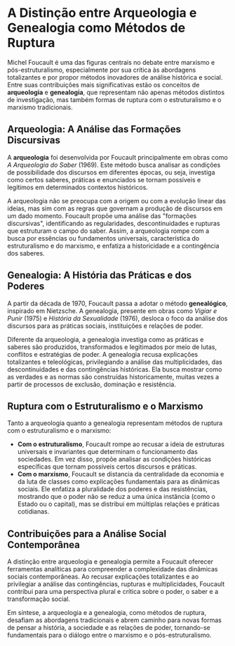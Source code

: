 
# A Distinção entre Arqueologia e Genealogia como Métodos de Ruptura

Michel Foucault é uma das figuras centrais no debate entre marxismo e pós-estruturalismo, especialmente por sua crítica às abordagens totalizantes e por propor métodos inovadores de análise histórica e social. Entre suas contribuições mais significativas estão os conceitos de **arqueologia** e **genealogia**, que representam não apenas métodos distintos de investigação, mas também formas de ruptura com o estruturalismo e o marxismo tradicionais.

## Arqueologia: A Análise das Formações Discursivas

A **arqueologia** foi desenvolvida por Foucault principalmente em obras como *A Arqueologia do Saber* (1969). Este método busca analisar as condições de possibilidade dos discursos em diferentes épocas, ou seja, investiga como certos saberes, práticas e enunciados se tornam possíveis e legítimos em determinados contextos históricos.

A arqueologia não se preocupa com a origem ou com a evolução linear das ideias, mas sim com as regras que governam a produção de discursos em um dado momento. Foucault propõe uma análise das "formações discursivas", identificando as regularidades, descontinuidades e rupturas que estruturam o campo do saber. Assim, a arqueologia rompe com a busca por essências ou fundamentos universais, característica do estruturalismo e do marxismo, e enfatiza a historicidade e a contingência dos saberes.

## Genealogia: A História das Práticas e dos Poderes

A partir da década de 1970, Foucault passa a adotar o método **genealógico**, inspirado em Nietzsche. A genealogia, presente em obras como *Vigiar e Punir* (1975) e *História da Sexualidade* (1976), desloca o foco da análise dos discursos para as práticas sociais, instituições e relações de poder.

Diferente da arqueologia, a genealogia investiga como as práticas e saberes são produzidos, transformados e legitimados por meio de lutas, conflitos e estratégias de poder. A genealogia recusa explicações totalizantes e teleológicas, privilegiando a análise das multiplicidades, das descontinuidades e das contingências históricas. Ela busca mostrar como as verdades e as normas são construídas historicamente, muitas vezes a partir de processos de exclusão, dominação e resistência.

## Ruptura com o Estruturalismo e o Marxismo

Tanto a arqueologia quanto a genealogia representam métodos de ruptura com o estruturalismo e o marxismo:

- **Com o estruturalismo**, Foucault rompe ao recusar a ideia de estruturas universais e invariantes que determinam o funcionamento das sociedades. Em vez disso, propõe analisar as condições históricas específicas que tornam possíveis certos discursos e práticas.
- **Com o marxismo**, Foucault se distancia da centralidade da economia e da luta de classes como explicações fundamentais para as dinâmicas sociais. Ele enfatiza a pluralidade dos poderes e das resistências, mostrando que o poder não se reduz a uma única instância (como o Estado ou o capital), mas se distribui em múltiplas relações e práticas cotidianas.

## Contribuições para a Análise Social Contemporânea

A distinção entre arqueologia e genealogia permite a Foucault oferecer ferramentas analíticas para compreender a complexidade das dinâmicas sociais contemporâneas. Ao recusar explicações totalizantes e ao privilegiar a análise das contingências, rupturas e multiplicidades, Foucault contribui para uma perspectiva plural e crítica sobre o poder, o saber e a transformação social.

Em síntese, a arqueologia e a genealogia, como métodos de ruptura, desafiam as abordagens tradicionais e abrem caminho para novas formas de pensar a história, a sociedade e as relações de poder, tornando-se fundamentais para o diálogo entre o marxismo e o pós-estruturalismo.
```
